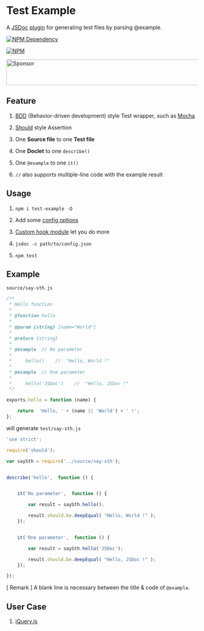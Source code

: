 # Test Example

A [JSDoc](http://usejsdoc.org/) [plugin](http://usejsdoc.org/about-plugins.html) for generating test files by parsing @example.

[![NPM Dependency](https://david-dm.org/TechQuery/test-example.svg)](https://david-dm.org/TechQuery/test-example)

[![NPM](https://nodei.co/npm/test-example.png?downloads=true&downloadRank=true&stars=true)](https://nodei.co/npm/test-example/)

<a target='_blank' rel='nofollow' href='https://app.codesponsor.io/link/terHRJgDULkGjswWhddcBSDJ/TechQuery/test-example'>
  <img alt='Sponsor' width='888' height='68' src='https://app.codesponsor.io/embed/terHRJgDULkGjswWhddcBSDJ/TechQuery/test-example.svg' />
</a>



## Feature

 1. [BDD](https://www.agilealliance.org/glossary/bdd/) (Behavior-driven development) style Test wrapper, such as [Mocha](https://mochajs.org/)

 2. [Should](https://github.com/shouldjs/should.js) style Assertion

 3. One **Source file** to one **Test file**

 4. One **Doclet** to one `describe()`

 5. One `@example` to one `it()`

 6. `//` also supports multiple-line code with the example result



## Usage

 1. `npm i test-example -D`

 2. Add some [config options](https://techquery.github.io/test-example/module-test-example-config.html)

 3. [Custom hook module](https://techquery.github.io/test-example/global.html#EventHook) let you do more

 4. `jsdoc -c path/to/config.json`

 5. `npm test`



## Example

`source/say-sth.js`

```JavaScript
/**
 * Hello function
 *
 * @function hello
 *
 * @param {string} [name="World"]
 *
 * @return {string}
 *
 * @example  // No parameter
 *
 *     hello()    //  "Hello, World !"
 *
 * @example  // One parameter
 *
 *     hello('JSDoc')    //  "Hello, JSDoc !"
 */

exports.hello = function (name) {

    return  'Hello, ' + (name || 'World') + ' !';
};
```

will generate `test/say-sth.js`

```JavaScript
'use strict';

require('should');

var saySth = require('../source/say-sth');


describe('hello',  function () {


    it('No parameter',  function () {

        var result = saySth.hello();

        result.should.be.deepEqual( "Hello, World !" );
    });


    it('One parameter',  function () {

        var result = saySth.hello('JSDoc');

        result.should.be.deepEqual( "Hello, JSDoc !" );
    });

});
```
[ Remark ]  A blank line is necessary between the title & code of `@example`.



## User Case

 1. [iQuery.js](https://github.com/TechQuery/iQuery.js/)
